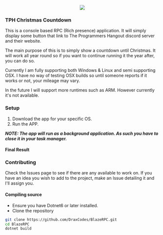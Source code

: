 <center><img src="https://user-images.githubusercontent.com/1976592/207096842-ddd0305e-10fb-4d68-97e8-b06909958a2c.png" /></center>


### TPH Christmas Countdown
This is a console based RPC (Rich presence) application. It will simply display some button that link to The Programmers Hangout discord server and their website.

The main purpose of this is to simply show a countdown until Christmas. It will work all year round so if you want to continue running it the year after, you can do so.

Currently I am fully supporting both Windows & Linux and semi supporting OSX. I have no way of testing OSX builds so until someone reports if it works or not, your mileage may vary. 

In the future I will support more runtimes such as ARM. However currently it's not available.

### Setup

1. Download the app for your specific OS.
2. Run the APP.

***NOTE: The app will run as a background application. As such you have to close it in your task manager.***

#### Final Result


### Contributing

Check the Issues page to see if there are any available to work on. If you have an idea you wish to add to the project, make an Issue detailing it and I'll assign you. 

#### Compiling source

- Ensure you have Dotnet6 or later installed.
- Clone the repository

```bash
git clone https://github.com/DraxCodes/BlazeRPC.git
cd BlazeRPC
dotnet build
```
